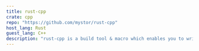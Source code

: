 ```yaml
---
title: rust-cpp
crate: cpp
repo: "https://github.com/mystor/rust-cpp"
host_lang: Rust
guest_lang: C++
description: "rust-cpp is a build tool & macro which enables you to write C++ code inline in your rust code."
---
```


